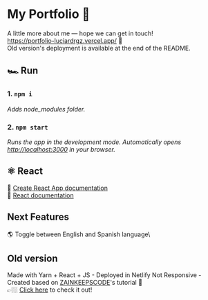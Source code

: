 # My Portfolio 💼

A little more about me — hope we can get in touch!<br/>
https://portfolio-luciardrgz.vercel.app/ 👀<br/> 
Old version's deployment is available at the end of the README.

## 🏎️ Run
### 1. `npm i` 
_Adds node_modules folder._
### 2. `npm start`
_Runs the app in the development mode.
Automatically opens [http://localhost:3000](http://localhost:3000) in your browser._

## ⚛️ React 
📄 [Create React App documentation](https://facebook.github.io/create-react-app/docs/getting-started)\
📄 [React documentation](https://reactjs.org/)

## Next Features
🌎 Toggle between English and Spanish language\

## Old version  
Made with Yarn + React + JS - Deployed in Netlify
Not Responsive - Created based on [ZAINKEEPSCODE](https://youtu.be/CKAn5dCK6RE)'s tutorial 💛 <br/> 
👉🏼 [Click here](https://luciarodriguez.netlify.app/) to check it out! <br/>
